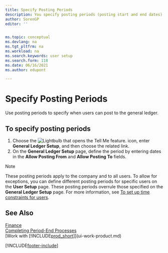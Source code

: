```yaml
---
title: Specify Posting Periods
description: You specify posting periods (posting start and end dates) to set up when users can post to the general ledger.
author: SorenGP
editor: ''


ms.topic: conceptual
ms.devlang: na
ms.tgt_pltfrm: na
ms.workload: na
ms.search.keywords: user setup
ms.search.form: 118
ms.date: 06/16/2021
ms.author: edupont

---
```

# Specify Posting Periods

Use posting periods to specify when users can post to the general ledger.  

## To specify posting periods

1. Choose the ![Lightbulb that opens the Tell Me feature.](media/ui-search/search_small.png "Tell me what you want to do") icon, enter **General Ledger Setup**, and then choose the related link.  
2. On the **General Ledger Setup** page, define the period by entering dates in the **Allow Posting From** and **Allow Posting To** fields.  

> [!NOTE]  
> These posting periods apply to the company and to all users. To allow for exceptions, you can define different posting periods for specific users on the **User Setup** page. These posting periods overrule those specified on the **General Ledger Setup** page. For more information, see [To set up time constraints for users](ui-define-granular-permissions.md#to-set-up-time-constraints-for-users).

## See Also

[Finance](finance.md)  
[Completing Period-End Processes](year-how-complete-period-end-processes.md)  
[Work with [!INCLUDE[prod_short](includes/prod_short.md)]](ui-work-product.md)


[!INCLUDE[footer-include](includes/footer-banner.md)]